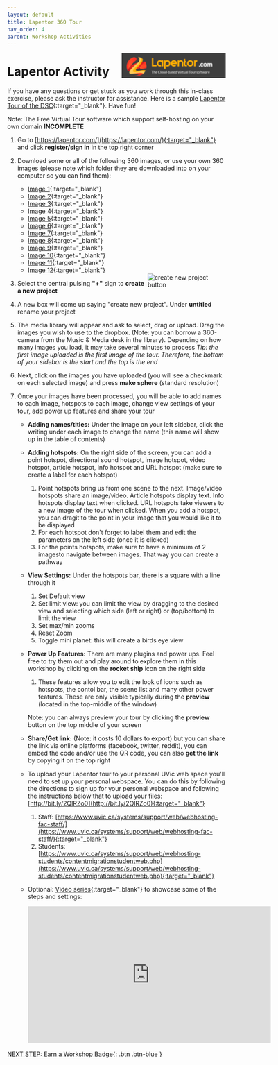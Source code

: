 ```yaml
---
layout: default
title: Lapentor 360 Tour
nav_order: 4
parent: Workshop Activities
---
```


<img src="images\lapentor\logo.png" alt="lapentor logo" style="float:right;width:240px;">

# Lapentor Activity

If you have any questions or get stuck as you work through this in-class exercise, please ask the instructor for assistance. Here is a sample [Lapentor Tour of the DSC](https://app.lapentor.com/sphere/digital-scholarship-commons-dsc){:target="_blank"}. Have fun!

Note: The Free Virtual Tour software which support self-hosting on your own domain **INCOMPLETE**

1.  Go to [https://lapentor.com/](https://lapentor.com/){;target="_blank"} and click **register/sign in** in the top right corner
2.  Download some or all of the following 360 images, or use your own 360 images (please note which folder they are downloaded into on your computer so you can find them):
    -   [Image 1](http://web.uvic.ca/~rmccue/360-1.jpg){:target="_blank"}
    -   [Image 2](http://web.uvic.ca/~rmccue/360-images/stacks.jpg){:target="_blank"}
    -   [Image 3](http://web.uvic.ca/~rmccue/360-images/3rd_floor_foyer.jpg){:target="_blank"}
    -   [Image 4](http://web.uvic.ca/~rmccue/360-images/dsc_entry.jpg){:target="_blank"}
    -   [Image 5](http://web.uvic.ca/~rmccue/360-images/classroom.jpg){:target="_blank"}
    -   [Image 6](http://web.uvic.ca/~rmccue/360-images/hallway.jpg){:target="_blank"}
    -   [Image 7](http://web.uvic.ca/~rmccue/360-images/3d_scanner_vr_room.jpg){:target="_blank"}
    -   [Image 8](http://web.uvic.ca/~rmccue/360-images/vr_room.jpg){:target="_blank"}
    -   [Image 9](http://web.uvic.ca/~rmccue/360-images/3d_scanner.jpg){:target="_blank"}
    -   [Image 10](http://web.uvic.ca/~rmccue/360-images/windows.jpg){:target="_blank"}
    -   [Image 11](http://web.uvic.ca/~rmccue/360-images/3d_printers.jpg){:target="_blank"}
    -   [Image 12](http://web.uvic.ca/~rmccue/360-images/offices.jpg){:target="_blank"}

    <img src="images\lapentor\lapentor-new-project.gif" alt="create new project button" style="float:right;width:180px;">

3.  Select the central pulsing **"+"** sign to **create a new project**
4.  A new box will come up saying "create new project". Under **untitled** rename your project
5.  The media library will appear and ask to select, drag or upload. Drag the images you wish to use to the dropbox. (Note: you can borrow a 360-camera from the Music & Media desk in the library). Depending on how many images you load, it may take several minutes to process
    _Tip: the first image uploaded is the first image of the tour. Therefore, the bottom of your sidebar is the start and the top is the end_
6.  Next, click on the images you have uploaded (you will see a checkmark on each selected image) and press **make sphere** (standard resolution)
7.  Once your images have been processed, you will be able to add names to each image, hotspots to each image, change view settings of your tour, add power up features and share your tour
    -   **Adding names/titles:** Under the image on your left sidebar, click the writing under each image to change the name (this name will show up in the table of contents)
    -   **Adding hotspots:** On the right side of the screen, you can add a point hotspot, directional sound hotspot, image hotspot, video hotspot, article hotspot, info hotspot and URL hotspot (make sure to create a label for each hotspot)
        1.  Point hotspots bring us from one scene to the next. Image/video hotspots share an image/video. Article hotspots display text. Info hotspots display text when clicked. URL hotspots take viewers to a new image of the tour when clicked. When you add a hotspot, you can dragit to the point in your image that you would like it to be displayed
        2.  For each hotspot don't forget to label them and edit the parameters on the left side (once it is clicked)
        3.  For the points hotspots, make sure to have a minimum of 2 imagesto navigate between images. That way you can create a pathway
    -   **View Settings:** Under the hotspots bar, there is a square with a line through it
        1.  Set Default view
        2.  Set limit view: you can limit the view by dragging to the desired view and selecting which side (left or right) or (top/bottom) to limit the view
        3.  Set max/min zooms
        4.  Reset Zoom
        5.  Toggle mini planet: this will create a birds eye view
    -   **Power Up Features:** There are many plugins and power ups. Feel free to try them out and play around to explore them in this workshop by clicking on the **rocket ship** icon on the right side
        1.  These features allow you to edit the look of icons such as hotspots, the contol bar, the scene list and many other power features. These are only visible typically during the **preview** (located in the top-middle of the window)
        
        Note: you can always preview your tour by clicking the **preview** button on the top middle of your screen
        
    -   **Share/Get link:** (Note: it costs 10 dollars to export) but you can share the link via online platforms (facebook, twitter, reddit), you can embed the code and/or use the QR code, you can also **get the link** by copying it on the top right
    -   To upload your Lapentor tour to your personal UVic web space you'll need to set up your personal webspace. You can do this by following the directions to sign up for your personal webspace and following the instructions below that to upload your files: [http://bit.ly/2QlRZo0](http://bit.ly/2QlRZo0){:target="_blank"}
        1.  Staff: [https://www.uvic.ca/systems/support/web/webhosting-fac-staff/](https://www.uvic.ca/systems/support/web/webhosting-fac-staff/){:target="_blank"}
        2.  Students: [https://www.uvic.ca/systems/support/web/webhosting-students/contentmigrationstudentweb.php](https://www.uvic.ca/systems/support/web/webhosting-students/contentmigrationstudentweb.php){:target="_blank"}
    -   Optional: [Video series](https://www.youtube.com/watch?v=CHuo4LzjaCA&list=PLbAeV85RH0dayHh1vWmbmr7N-cVdRk7ld){:target="_blank"} to showcase some of the steps and settings:
        <iframe width="560" height="315" src="https://www.youtube.com/embed/CHuo4LzjaCA&list=PLbAeV85RH0dayHh1vWmbmr7N-cVdRk7ld" title="YouTube video player" frameborder="0" allow="accelerometer; autoplay; clipboard-write; encrypted-media; gyroscope; picture-in-picture" allowfullscreen></iframe>

[NEXT STEP: Earn a Workshop Badge](informal-credentials.html){: .btn .btn-blue }
